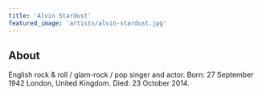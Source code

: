 ```yaml
---
title: 'Alvin Stardust'
featured_image: 'artists/alvin-stardust.jpg'
---
```


## About

English rock & roll / glam-rock / pop singer and actor.
Born: 27 September 1942 London, United Kingdom.
Died: 23 October 2014.
